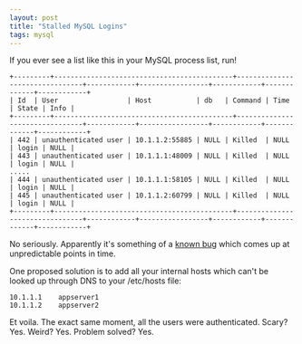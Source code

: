 ```yaml
---
layout: post
title: "Stalled MySQL Logins"
tags: mysql
---
```

If you ever see a list like this in your MySQL process list, run!

    +---------+--------------------------------------------+--------------------------------+------------+-----------------+------------+-------------+------------+
    | Id  | User                 | Host           | db   | Command | Time | State | Info |
    +---------+--------------------------------------------+--------------------------------+------------+-----------------+------------+-------------+------------+
    | 442 | unauthenticated user | 10.1.1.2:55885 | NULL | Killed  | NULL | login | NULL | 
    | 443 | unauthenticated user | 10.1.1.1:48009 | NULL | Killed  | NULL | login | NULL | 
    .....
    | 444 | unauthenticated user | 10.1.1.1:58105 | NULL | Killed  | NULL | login | NULL | 
    | 445 | unauthenticated user | 10.1.1.2:60799 | NULL | Killed  | NULL | login | NULL | 
    +---------+--------------------------------------------+--------------------------------+------------+-----------------+------------+-------------+------------+

No seriously. Apparently it's something of a [known bug](http://bugs.mysql.com/bug.php?id=2814) which comes up at unpredictable points in time.

One proposed solution is to add all your internal hosts which can't be looked up through DNS to your /etc/hosts file:

    10.1.1.1    appserver1
    10.1.1.2    appserver2

Et voila. The exact same moment, all the users were authenticated. Scary? Yes. Weird? Yes. Problem solved? Yes.